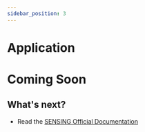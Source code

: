 ```yaml
---
sidebar_position: 3
---
```


# Application
# Coming Soon




## What's next?

- Read the [SENSING Official Documentation](https://sensing-world.com/en/)